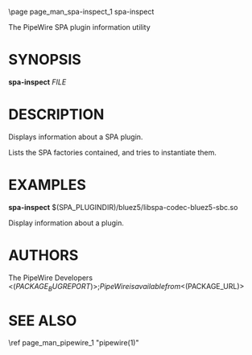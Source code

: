 \page page_man_spa-inspect_1 spa-inspect

The PipeWire SPA plugin information utility

# SYNOPSIS

**spa-inspect** *FILE*

# DESCRIPTION

Displays information about a SPA plugin.

Lists the SPA factories contained, and tries to instantiate them.

# EXAMPLES

**spa-inspect** $(SPA_PLUGINDIR)/bluez5/libspa-codec-bluez5-sbc.so

Display information about a plugin.

# AUTHORS

The PipeWire Developers <$(PACKAGE_BUGREPORT)>;
PipeWire is available from <$(PACKAGE_URL)>

# SEE ALSO

\ref page_man_pipewire_1 "pipewire(1)"

